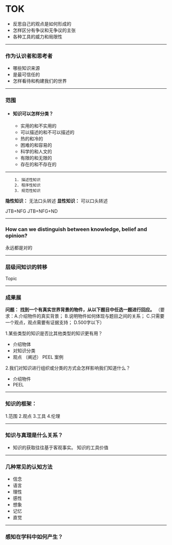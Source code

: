 # TOK
+ 反思自己的观点是如何形成的
+ 怎样区分有争议和无争议的主张
+ 各种工具的威力和局限性
---

### 作为认识者和思考者
+ 哪些知识来源
+ 是最可信任的
+ 怎样看待和构建我们的世界
---
### 范围
+ #### 知识可以怎样分类？
  + 实用的和不实用的
  + 可以描述的和不可以描述的
  + 热的和冷的
  + 困难的和容易的
  + 科学的和人文的
  + 有限的和无限的
  + 存在的和不存在的

---
        1. 描述性知识
        2. 程序性知识
        3. 规范性知识

**隐性知识：** 无法口头转述
**显性知识：** 可以口头转述

JTB+NFG
JTB+NFG+ND

---
### How can we distinguish between knowledge, belief and opinion?
永远都是对的

---

### 层级间知识的转移
Topic

---
### 成果展
**问题：** **找到一个有真实世界背景的物件，从以下题目中任选一题进行回应。**
（要求：A.介绍物件的真实背景； B.说明物件如何体现与题目之间的关系； C.只需要一个观点，观点需要有证据支持； D.500字以下）

1.某些类型的知识是否比其他类型的知识更有用？
+ 介绍物体
+ 对知识分类
+ 观点
（阐述） PEEL 案例 

2.我们对知识进行组织或分类的方式会怎样影响我们知道什么？
+ 介绍物件
+ PEEL

---
### **知识的框架：**
1.范围
2.观点
3.工具
4.伦理

---
### **知识与真理是什么关系？**
+ 知识的获取往往基于客观事实。
知识的工具价值

---
### **几种常见的认知方法**
+ 信念
+ 语言
+ 理性
+ 感性
+ 想象
+ 记忆
+ 直觉
---
### **感知在学科中如何产生？**


